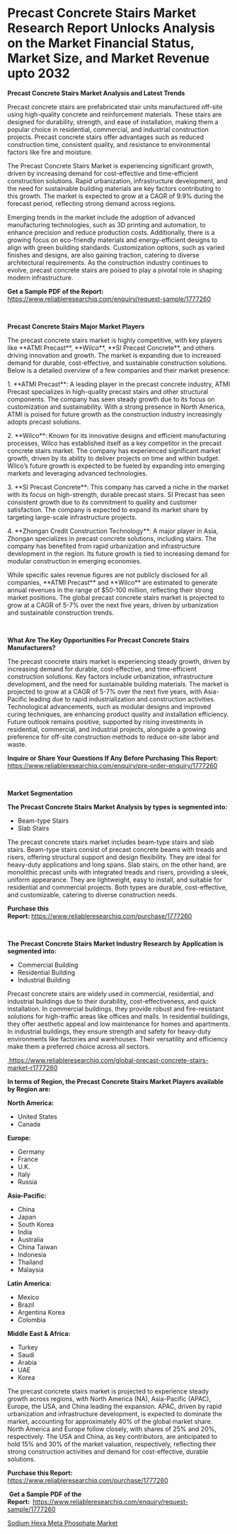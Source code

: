 <p><h1>Precast Concrete Stairs Market Research Report Unlocks Analysis on the Market Financial Status, Market Size, and Market Revenue upto 2032</h1></p><p><strong>Precast Concrete Stairs Market Analysis and Latest Trends</strong></p>
<p><p>Precast concrete stairs are prefabricated stair units manufactured off-site using high-quality concrete and reinforcement materials. These stairs are designed for durability, strength, and ease of installation, making them a popular choice in residential, commercial, and industrial construction projects. Precast concrete stairs offer advantages such as reduced construction time, consistent quality, and resistance to environmental factors like fire and moisture.</p><p>The Precast Concrete Stairs Market is experiencing significant growth, driven by increasing demand for cost-effective and time-efficient construction solutions. Rapid urbanization, infrastructure development, and the need for sustainable building materials are key factors contributing to this growth. The market is expected to grow at a CAGR of 9.9% during the forecast period, reflecting strong demand across regions.</p><p>Emerging trends in the market include the adoption of advanced manufacturing technologies, such as 3D printing and automation, to enhance precision and reduce production costs. Additionally, there is a growing focus on eco-friendly materials and energy-efficient designs to align with green building standards. Customization options, such as varied finishes and designs, are also gaining traction, catering to diverse architectural requirements. As the construction industry continues to evolve, precast concrete stairs are poised to play a pivotal role in shaping modern infrastructure.</p></p>
<p><strong>Get a Sample PDF of the Report:&nbsp;</strong> <a href="https://www.reliableresearchiq.com/enquiry/request-sample/1777260?utm_campaign=2203&utm_medium=2&utm_source=Github&utm_content=ia&utm_term=26012025&utm_id=precast-concrete-stairs">https://www.reliableresearchiq.com/enquiry/request-sample/1777260</a></p>
<p>&nbsp;</p>
<p><strong>Precast Concrete Stairs Major Market Players</strong></p>
<p><p>The precast concrete stairs market is highly competitive, with key players like **ATMI Precast**, **Wilco**, **SI Precast Concrete**, and others driving innovation and growth. The market is expanding due to increased demand for durable, cost-effective, and sustainable construction solutions. Below is a detailed overview of a few companies and their market presence:</p><p>1. **ATMI Precast**: A leading player in the precast concrete industry, ATMI Precast specializes in high-quality precast stairs and other structural components. The company has seen steady growth due to its focus on customization and sustainability. With a strong presence in North America, ATMI is poised for future growth as the construction industry increasingly adopts precast solutions.</p><p>2. **Wilco**: Known for its innovative designs and efficient manufacturing processes, Wilco has established itself as a key competitor in the precast concrete stairs market. The company has experienced significant market growth, driven by its ability to deliver projects on time and within budget. Wilco’s future growth is expected to be fueled by expanding into emerging markets and leveraging advanced technologies.</p><p>3. **SI Precast Concrete**: This company has carved a niche in the market with its focus on high-strength, durable precast stairs. SI Precast has seen consistent growth due to its commitment to quality and customer satisfaction. The company is expected to expand its market share by targeting large-scale infrastructure projects.</p><p>4. **Zhongan Credit Construction Technology**: A major player in Asia, Zhongan specializes in precast concrete solutions, including stairs. The company has benefited from rapid urbanization and infrastructure development in the region. Its future growth is tied to increasing demand for modular construction in emerging economies.</p><p>While specific sales revenue figures are not publicly disclosed for all companies, **ATMI Precast** and **Wilco** are estimated to generate annual revenues in the range of $50-100 million, reflecting their strong market positions. The global precast concrete stairs market is projected to grow at a CAGR of 5-7% over the next five years, driven by urbanization and sustainable construction trends.</p></p>
<p>&nbsp;</p>
<p><strong>What Are The Key Opportunities For Precast Concrete Stairs Manufacturers?</strong></p>
<p><p>The precast concrete stairs market is experiencing steady growth, driven by increasing demand for durable, cost-effective, and time-efficient construction solutions. Key factors include urbanization, infrastructure development, and the need for sustainable building materials. The market is projected to grow at a CAGR of 5-7% over the next five years, with Asia-Pacific leading due to rapid industrialization and construction activities. Technological advancements, such as modular designs and improved curing techniques, are enhancing product quality and installation efficiency. Future outlook remains positive, supported by rising investments in residential, commercial, and industrial projects, alongside a growing preference for off-site construction methods to reduce on-site labor and waste.</p></p>
<p><strong>Inquire or Share Your Questions If Any Before Purchasing This Report:</strong> <a href="https://www.reliableresearchiq.com/enquiry/pre-order-enquiry/1777260?utm_campaign=2203&utm_medium=2&utm_source=Github&utm_content=ia&utm_term=26012025&utm_id=precast-concrete-stairs">https://www.reliableresearchiq.com/enquiry/pre-order-enquiry/1777260</a></p>
<p>&nbsp;</p>
<p><strong>Market Segmentation</strong></p>
<p><strong>The Precast Concrete Stairs Market Analysis by types is segmented into:</strong></p>
<p><ul><li>Beam-type Stairs</li><li>Slab Stairs</li></ul></p>
<p><p>The precast concrete stairs market includes beam-type stairs and slab stairs. Beam-type stairs consist of precast concrete beams with treads and risers, offering structural support and design flexibility. They are ideal for heavy-duty applications and long spans. Slab stairs, on the other hand, are monolithic precast units with integrated treads and risers, providing a sleek, uniform appearance. They are lightweight, easy to install, and suitable for residential and commercial projects. Both types are durable, cost-effective, and customizable, catering to diverse construction needs.</p></p>
<p><strong>Purchase this Report:&nbsp;</strong><a href="https://www.reliableresearchiq.com/purchase/1777260?utm_campaign=2203&utm_medium=2&utm_source=Github&utm_content=ia&utm_term=26012025&utm_id=precast-concrete-stairs">https://www.reliableresearchiq.com/purchase/1777260</a></p>
<p>&nbsp;</p>
<p><strong>The Precast Concrete Stairs Market Industry Research by Application is segmented into:</strong></p>
<p><ul><li>Commercial Building</li><li>Residential Building</li><li>Industrial Building</li></ul></p>
<p><p>Precast concrete stairs are widely used in commercial, residential, and industrial buildings due to their durability, cost-effectiveness, and quick installation. In commercial buildings, they provide robust and fire-resistant solutions for high-traffic areas like offices and malls. In residential buildings, they offer aesthetic appeal and low maintenance for homes and apartments. In industrial buildings, they ensure strength and safety for heavy-duty environments like factories and warehouses. Their versatility and efficiency make them a preferred choice across all sectors.</p></p>
<p><a href="https://www.reliableresearchiq.com/global-precast-concrete-stairs-market-r1777260?utm_campaign=2203&utm_medium=2&utm_source=Github&utm_content=ia&utm_term=26012025&utm_id=precast-concrete-stairs">&nbsp;https://www.reliableresearchiq.com/global-precast-concrete-stairs-market-r1777260</a></p>
<p><strong>In terms of Region, the Precast Concrete Stairs Market Players available by Region are:</strong></p>
<p>
    <p> <strong> North America: </strong>
        <ul>
            <li>United States</li>
            <li>Canada</li>
        </ul>
        </p> 
    <p> <strong> Europe: </strong>
        <ul>
            <li>Germany</li>
            <li>France</li>
            <li>U.K.</li>
            <li>Italy</li>
            <li>Russia</li>
        </ul>
        </p> 
    <p> <strong> Asia-Pacific: </strong>
        <ul>
            <li>China</li>
            <li>Japan</li>
            <li>South Korea</li>
            <li>India</li>
            <li>Australia</li>
            <li>China Taiwan</li>
            <li>Indonesia</li>
            <li>Thailand</li>
            <li>Malaysia</li>
        </ul>
        </p> 
    <p> <strong> Latin America: </strong>
        <ul>
            <li>Mexico</li>
            <li>Brazil</li>
            <li>Argentina Korea</li>
            <li>Colombia</li>
        </ul>
        </p> 
    <p> <strong> Middle East & Africa: </strong>
        <ul>
            <li>Turkey</li>
            <li>Saudi</li>
            <li>Arabia</li>
            <li>UAE</li>
            <li>Korea</li>
        </ul>
    </p>
    </p>
<p><p>The precast concrete stairs market is projected to experience steady growth across regions, with North America (NA), Asia-Pacific (APAC), Europe, the USA, and China leading the expansion. APAC, driven by rapid urbanization and infrastructure development, is expected to dominate the market, accounting for approximately 40% of the global market share. North America and Europe follow closely, with shares of 25% and 20%, respectively. The USA and China, as key contributors, are anticipated to hold 15% and 30% of the market valuation, respectively, reflecting their strong construction activities and demand for cost-effective, durable solutions.</p></p>
<p><strong>Purchase this Report: </strong><a href="https://www.reliableresearchiq.com/purchase/1777260?utm_campaign=2203&utm_medium=2&utm_source=Github&utm_content=ia&utm_term=26012025&utm_id=precast-concrete-stairs">https://www.reliableresearchiq.com/purchase/1777260</a></p>
<p>&nbsp;<strong>Get a Sample PDF of the Report:&nbsp;&nbsp;</strong><a href="https://www.reliableresearchiq.com/enquiry/request-sample/1777260?utm_campaign=2203&utm_medium=2&utm_source=Github&utm_content=ia&utm_term=26012025&utm_id=precast-concrete-stairs">https://www.reliableresearchiq.com/enquiry/request-sample/1777260</a></p>
<p><strong></strong></p>
<p><p><a href="https://github.com/SamiaChowdhury801/Market-Research-Report-List-1/blob/main/sodium-hexa-meta-phosphate-market.md?utm_campaign=2203&utm_medium=2&utm_source=Github&utm_content=ia&utm_term=26012025&utm_id=precast-concrete-stairs">Sodium Hexa Meta Phosphate Market</a></p></p>